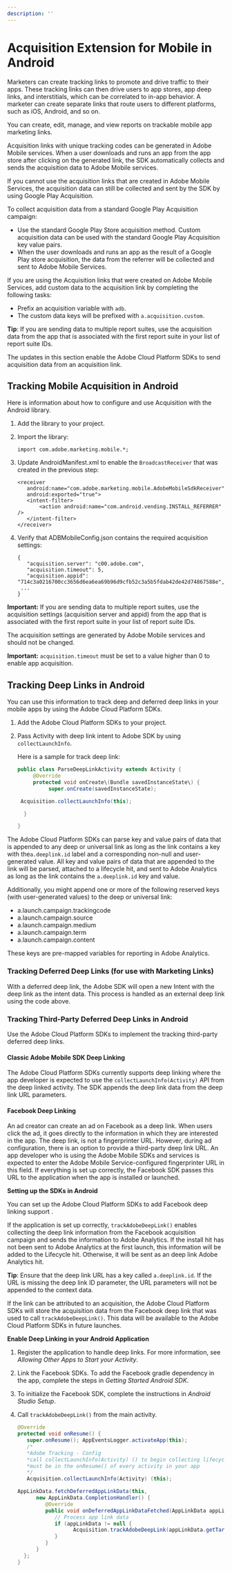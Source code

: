 ```yaml
---
description: ''
---
```


# Acquisition Extension for Mobile in Android

Marketers can create tracking links to promote and drive traffic to their apps. These tracking links can then drive users to app stores, app deep links, and interstitials, which can be correlated to in-app behavior. A marketer can create separate links that route users to different platforms, such as iOS, Android, and so on.

You can create, edit, manage, and view reports on trackable mobile app marketing links.

Acquisition links with unique tracking codes can be generated in Adobe Mobile services. When a user downloads and runs an app from the app store after clicking on the generated link, the SDK automatically collects and sends the acquisition data to Adobe Mobile services.

If you cannot use the acquisition links that are created in Adobe Mobile Services, the acquisition data can still be collected and sent by the SDK by using Google Play Acquisition.

To collect acquisition data from a standard Google Play Acquisition campaign:

* Use the standard Google Play Store acquisition method. Custom acquisition data can be used with the standard Google Play Acquisition key value pairs.
* When the user downloads and runs an app as the result of a Google Play store acquisition, the data from the referrer will be collected and sent to Adobe Mobile Services.

If you are using the Acquisition links that were created on Adobe Mobile Services, add custom data to the acquisition link by completing the following tasks:

* Prefix an acquisition variable with `adb`.
* The custom data keys will be prefixed with `a.acquisition.custom`.

**Tip**: If you are sending data to multiple report suites, use the acquisition data from the app that is associated with the first report suite in your list of report suite IDs.

The updates in this section enable the Adobe Cloud Platform SDKs to send acquisition data from an acquisition link.

## Tracking Mobile Acquisition in Android

Here is information about how to configure and use Acquisition with the Android library.

1. Add the library to your project.
2. Import the library:

   `import com.adobe.marketing.mobile.*;`

3. Update AndroidManifest.xml to enable the `BroadcastReceiver` that was created in the previous step:

   ```text
   <receiver
      android:name="com.adobe.marketing.mobile.AdobeMobileSdkReceiver"
      android:exported="true">
      <intent-filter>
          <action android:name="com.android.vending.INSTALL_REFERRER" />
      </intent-filter>
   </receiver>
   ```

4. Verify that ADBMobileConfig.json contains the required acquisition settings:

   ```text
   {
      "acquisition.server": "c00.adobe.com",
      "acquisition.timeout": 5,
      "acquisition.appid": "714c3a0216700cc3656d6ea6ea69b96d9cfb52c3a5b5fdab42de42d74867588e",
    ...
   }
   ```

**Important:** If you are sending data to multiple report suites, use the acquisition settings \(acquisition server and appid\) from the app that is associated with the first report suite in your list of report suite IDs.

The acquisition settings are generated by Adobe Mobile services and should not be changed.

**Important:** `acquisition.timeout` must be set to a value higher than 0 to enable app acquisition.

## Tracking Deep Links in Android

You can use this information to track deep and deferred deep links in your mobile apps by using the Adobe Cloud Platform SDKs.

1. Add the Adobe Cloud Platform SDKs to your project.
2. Pass Activity with deep link intent to Adobe SDK by using `collectLaunchInfo`.

   Here is a sample for track deep link:

   ```java
   public class ParseDeepLinkActivity extends Activity {
        @Override
        protected void onCreate\(Bundle savedInstanceState\) {
             super.onCreate(savedInstanceState); 

    Acquisition.collectLaunchInfo(this);

     }

   }
   ```

The Adobe Cloud Platform SDKs can parse key and value pairs of data that is appended to any deep or universal link as long as the link contains a key with the`a.deeplink.id` label and a corresponding non-null and user-generated value. All key and value pairs of data that are appended to the link will be parsed, attached to a lifecycle hit, and sent to Adobe Analytics as long as the link contains the `a.deeplink.id` key and value.

Additionally, you might append one or more of the following reserved keys \(with user-generated values\) to the deep or universal link:

* a.launch.campaign.trackingcode
* a.launch.campaign.source
* a.launch.campaign.medium
* a.launch.campaign.term
* a.launch.campaign.content

These keys are pre-mapped variables for reporting in Adobe Analytics.

### Tracking Deferred Deep Links \(for use with Marketing Links\)

With a deferred deep link, the Adobe SDK will open a new Intent with the deep link as the intent data. This process is handled as an external deep link using the code above.

### Tracking Third-Party Deferred Deep Links in Android

Use the Adobe Cloud Platform SDKs to implement the tracking third-party deferred deep links.

#### Classic Adobe Mobile SDK Deep Linking

The Adobe Cloud Platform SDKs currently supports deep linking where the app developer is expected to use the `collectLaunchInfo(Activity)` API from the deep linked activity. The SDK appends the deep link data from the deep link URL parameters.

#### Facebook Deep Linking

An ad creator can create an ad on Facebook as a deep link. When users click the ad, it goes directly to the information in which they are interested in the app. The deep link, is not a fingerprinter URL. However, during ad configuration, there is an option to provide a third-party deep link URL. An app developer who is using the Adobe Mobile SDKs and services is expected to enter the Adobe Mobile Service-configured fingerprinter URL in this field. If everything is set up correctly, the Facebook SDK passes this URL to the application when the app is installed or launched.

**Setting up the SDKs in Android**

You can set up the Adobe Cloud Platform SDKs to add Facebook deep linking support .

If the application is set up correctly, `trackAdobeDeepLink()` enables collecting the deep link information from the Facebook acquisition campaign and sends the information to Adobe Analytics. If the install hit has not been sent to Adobe Analytics at the first launch, this information will be added to the Lifecycle hit. Otherwise, it will be sent as an deep link Adobe Analytics hit.

**Tip**: Ensure that the deep link URL has a key called `a.deeplink.id`. If the URL is missing the deep link ID parameter, the URL parameters will not be appended to the context data.

If the link can be attributed to an acquisition, the Adobe Cloud Platform SDKs will store the acquisition data from the Facebook deep link that was used to call `trackAdobeDeepLink()`. This data will be available to the Adobe Cloud Platform SDKs in future launches.

**Enable Deep Linking in your Android Application**

1. Register the application to handle deep links. For more information, see _Allowing Other Apps to Start your Activity_.
2. Link the Facebook SDKs. To add the Facebook gradle dependency in the app, complete the steps in _Getting Started Android SDK_.
3. To initialize the Facebook SDK, complete the instructions in _Android Studio Setup_.
4. Call `trackAdobeDeepLink()` from the main activity.

   ```java
   @Override
   protected void onResume() { 
      super.onResume(); AppEventsLogger.activateApp(this);
      /*
      *Adobe Tracking - Config
      *call collectLaunchInfo(Activity) () to begin collecting lifecycle data
      *must be in the onResume() of every activity in your app
      */ 
      Acquisition.collectLaunchInfo(Activity) (this);

   AppLinkData.fetchDeferredAppLinkData(this, 
         new AppLinkData.CompletionHandler() {
            @Override
            public void onDeferredAppLinkDataFetched(AppLinkData appLinkData) {
               // Process app link data 
               if (appLinkData != null {
                     Acquisition.trackAdobeDeepLink(appLinkData.getTargetUri());
               }
            }
         }
     };
   }
   ```

